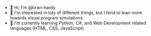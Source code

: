 - 👋 Hi, I’m @bran-hardy
- 👀 I'm interested in lots of different things, but I tend to lean more towards visual program simulations.
- 🌱 I’m currently learning Python, C#, and Web Development related languages (HTML, CSS, JavaScript)

<!---
bran-hardy/bran-hardy is a ✨ special ✨ repository because its `README.md` (this file) appears on your GitHub profile.
You can click the Preview link to take a look at your changes.
--->
